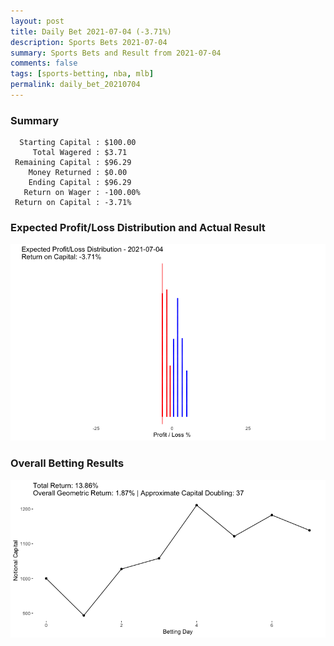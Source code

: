 ```yaml
---
layout: post
title: Daily Bet 2021-07-04 (-3.71%)
description: Sports Bets 2021-07-04
summary: Sports Bets and Result from 2021-07-04
comments: false
tags: [sports-betting, nba, mlb]
permalink: daily_bet_20210704
---
```


### Summary
~~~
  Starting Capital : $100.00
     Total Wagered : $3.71
 Remaining Capital : $96.29
    Money Returned : $0.00
    Ending Capital : $96.29
   Return on Wager : -100.00%
 Return on Capital : -3.71%
 ~~~

### Expected Profit/Loss Distribution and Actual Result
![image](../images/actual20210704.png)

### Overall Betting Results
![image](../images/overall20210704.png)